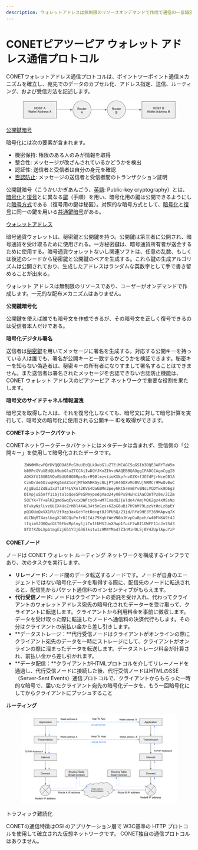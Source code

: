 ```yaml
---
description: ウォレットアドレスは無制限のリソースオンデマンドで作成で通信の一意識別子
---
```


# CONETピアツーピア ウォレット アドレス通信プロトコル

CONETウォレットアドレス通信プロトコルは、ポイントツーポイント通信メカニズムを確立し、宛先でのデータのカプセル化、アドレス指定、送信、ルーティング、および受信方法を記述します。

<figure><img src="../../.gitbook/assets/image (22).png" alt=""><figcaption></figcaption></figure>

[公開鍵暗号](https://ja.wikipedia.org/wiki/%E5%85%AC%E9%96%8B%E9%8D%B5%E6%9A%97%E5%8F%B7)

暗号化には次の要素が含まれます。

* 機密保持: 権限のある人のみが情報を取得
* 整合性: メッセージが改ざんされているかどうかを検出
* 認証性: 送信者と受信者は自分の身元を確認
* [否認防止](https://paperlogic.co.jp/%E5%90%A6%E8%AA%8D%E9%98%B2%E6%AD%A2%EF%BC%88non-repudiation%EF%BC%89/): メッセージの送信者と受信者間のトランザクション証明

公開鍵暗号（こうかいかぎあんごう、[英語](https://ja.wikipedia.org/wiki/%E8%8B%B1%E8%AA%9E): Public-key cryptography）とは、[暗号化](https://ja.wikipedia.org/wiki/%E6%9A%97%E5%8F%B7%E5%8C%96)と[復号](https://ja.wikipedia.org/wiki/%E5%BE%A9%E5%8F%B7)とに異なる[鍵](https://ja.wikipedia.org/wiki/%E9%8D%B5\_\(%E6%9A%97%E5%8F%B7\))（手順）を用い、暗号化用の鍵は公開できるようにした[暗号方式](https://ja.wikipedia.org/wiki/%E6%9A%97%E5%8F%B7%E6%96%B9%E5%BC%8F)である（復号用の鍵は秘匿）。対照的な暗号方式として、[暗号化](https://ja.wikipedia.org/wiki/%E6%9A%97%E5%8F%B7%E5%8C%96)と[復号](https://ja.wikipedia.org/wiki/%E5%BE%A9%E5%8F%B7)に同一の鍵を用いる[共通鍵暗号](https://ja.wikipedia.org/wiki/%E5%85%B1%E9%80%9A%E9%8D%B5%E6%9A%97%E5%8F%B7)がある。

[ウォレットアドレス](https://ja.wikipedia.org/wiki/%E6%9A%97%E5%8F%B7%E9%80%9A%E8%B2%A8%E3%82%A6%E3%82%A9%E3%83%AC%E3%83%83%E3%83%88)

暗号通貨ウォレットは、秘密鍵と公開鍵を持つ。公開鍵は第三者に公開され、暗号通貨を受け取るために使用される。一方秘密鍵は、暗号通貨所有者が送金するために使用する。暗号通貨ウォレットないし関連ソフトは、任意の乱数、もしくは後述のシードから秘密鍵と公開鍵のペアを生成する。これら鍵の生成アルゴリズムは公開されており、生成したアドレスはランダムな英数字として手で書き留めることが出来る。

ウォレット アドレスは無制限のリソースであり、ユーザーがオンデマンドで作成します。一元的な配布メカニズムはありません。

**公開鍵暗号化**

公開鍵を使えば誰でも暗号文を作成できるが、その暗号文を正しく復号できるのは受信者本人だけである。

**暗号化デジタル署名**

送信者は[秘密鍵](https://ja.wikipedia.org/wiki/%E7%A7%98%E5%AF%86%E9%8D%B5)を用いてメッセージに署名を生成する。対応する公開キーを持っている人は誰でも、署名が公開キーと一致するかどうかを検証できます。秘密キーを知らない偽造者は、秘密キーの所有者になりすまして署名することはできません。また送信者は署名されたメッセージを否認できない否認防止機能は、CONET ウォレット アドレスのピアツーピア ネットワークで重要な役割を果たします。

**暗号文のサイドチャネル情報漏洩**

暗号文を取得した人は、それを復号化しなくても、暗号文に対して暗号計算を実行して、暗号文の暗号化に使用される公開キー IDを取得ができます。

**CONETネットワークパケット**

CONETネットワークデータパケットにはメタデータは含まれず、受信側の「公開キー」を使用して暗号化されたデータです。

<figure><img src="../../.gitbook/assets/image (23).png" alt=""><figcaption></figcaption></figure>

**CONETノード**

ノードは CONET ウォレット ルーティング ネットワークを構成するインフラであり、次のタスクを実行します。

* **リレーノード:** ノード間のデータ転送するノードです。ノードが自身のエージェントではない暗号化データを取得する際に、配信先のノードに転送されると、配信先からパケット通信料のインセンティブがもらえます。
* **代行受信ノード:** ノードはクライアントの委託を受け入れ、代わってクライアントのウォレットアドレス宛先の暗号化されたデーターを受け取って、クライアントに転送します。クライアントから利用料金を事前に徴収します。データを受け取った際に転送したノードへ通信料の決済代行もします。その分はクライアントの前払い金から差し引きします。
* **データストレージ：**代行受信ノードはクライアントがオンラインの際にクライアント宛先のデータを一時にストレージにして、クライアントがオンラインの際に溜まったデータを転送します。データストレージ料金が計算され、前払い金から差し引かれます。
* **データ配信：**クライアントがHTMLプロトコルを介してリレーノードを通過し、代行受信ノードに接続した後、代行受信ノードはHTMLのSSE（Server-Sent Events）通信プロトコルで、クライアントからもらった一時的な暗号で、届いたクライアント宛先の暗号化データを、もう一回暗号化にしてからクライアントにプッシュすること

**ルーティング**

<figure><img src="../../.gitbook/assets/image (24).png" alt=""><figcaption></figcaption></figure>

トラフィック難読化

CONETの通信特徴はOSI のアプリケーション層で W3C基準の HTTP プロトコルを使用して確立された仮想ネットワークです。 CONET独自の通信プロトコルはありません。
